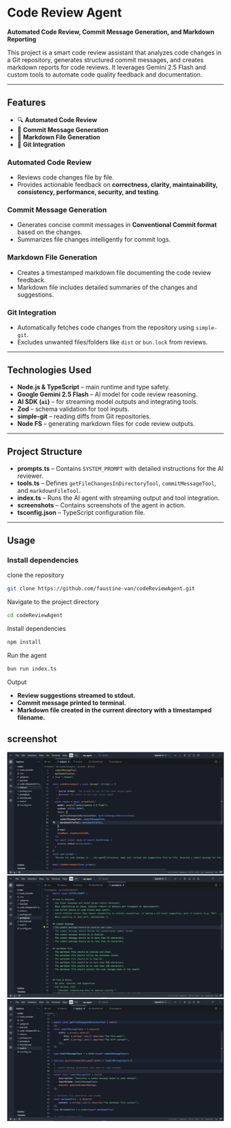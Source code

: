 # Code Review Agent

**Automated Code Review, Commit Message Generation, and Markdown Reporting**

This project is a smart code review assistant that analyzes code changes in a Git repository, generates structured commit messages, and creates markdown reports for code reviews. It leverages Gemini 2.5 Flash and custom tools to automate code quality feedback and documentation.

---

## Features
- 🔍 **Automated Code Review**
- 📝 **Commit Message Generation**
- 📄 **Markdown File Generation**
- 🔄 **Git Integration**

### Automated Code Review
- Reviews code changes file by file.
- Provides actionable feedback on **correctness, clarity, maintainability, consistency, performance, security, and testing**.

### Commit Message Generation
- Generates concise commit messages in **Conventional Commit format** based on the changes.
- Summarizes file changes intelligently for commit logs.

### Markdown File Generation
- Creates a timestamped markdown file documenting the code review feedback.
- Markdown file includes detailed summaries of the changes and suggestions.

### Git Integration
- Automatically fetches code changes from the repository using `simple-git`.
- Excludes unwanted files/folders like `dist` or `bun.lock` from reviews.

---

## Technologies Used
- **Node.js & TypeScript** – main runtime and type safety.
- **Google Gemini 2.5 Flash** – AI model for code review reasoning.
- **AI SDK (`ai`)** – for streaming model outputs and integrating tools.
- **Zod** – schema validation for tool inputs.
- **simple-git** – reading diffs from Git repositories.
- **Node FS** – generating markdown files for code review outputs.

---

## Project Structure

- **prompts.ts** – Contains `SYSTEM_PROMPT` with detailed instructions for the AI reviewer.  
- **tools.ts** – Defines `getFileChangesInDirectoryTool`, `commitMessageTool`, and `markdownFileTool`.  
- **index.ts** – Runs the AI agent with streaming output and tool integration.
- **screenshots** – Contains screenshots of the agent in action.
- **tsconfig.json** – TypeScript configuration file.

---

## Usage

### Install dependencies
clone the repository
```bash
git clone https://github.com/faustine-van/codeReviewAgent.git
```
Navigate to the project directory
```bash
cd codeReviewAgent
```
Install dependencies
```bash
npm install
```
Run the agent
```bash
bun run index.ts
```
Output
- **Review suggestions streamed to stdout.**
- **Commit message printed to terminal.**
- **Markdown file created in the current directory with a timestamped filename.**

## screenshot
![screenshot](./screenshots//Day-16-1.png)
![screenshot](./screenshots//Day-16-2.png)
![screenshot](./screenshots//Day-16-3.png)
